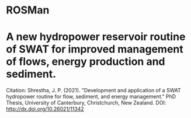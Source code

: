 # ROSMan
# A new hydropower reservoir routine of SWAT for improved management of flows, energy production and sediment.

Citation: Shrestha, J. P. (2021). "Development and application of a SWAT hydropower routine for flow, sediment, and energy management." PhD Thesis, University of Canterbury, Christchurch, New Zealand.
DOI: http://dx.doi.org/10.26021/11342

